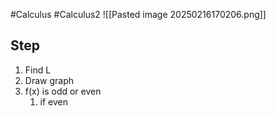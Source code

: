 #Calculus #Calculus2 
![[Pasted image 20250216170206.png]]

## Step 
1. Find L
2. Draw graph
3. f(x) is odd or even
	1. if even